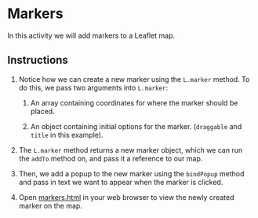 # Markers

In this activity we will add markers to a Leaflet map.

## Instructions

1. Notice how we can create a new marker using the `L.marker` method. To do this, we pass two arguments into `L.marker`:

   1. An array containing coordinates for where the marker should be placed.

   2. An object containing initial options for the marker. (`draggable` and `title` in this example).

2. The `L.marker` method returns a new marker object, which we can run the `addTo` method on, and pass it a reference to our map.

3. Then, we add a popup to the new marker using the `bindPopup` method and pass in text we want to appear when the marker is clicked.

4. Open [markers.html](markers.html) in your web browser to view the newly created marker on the map.
